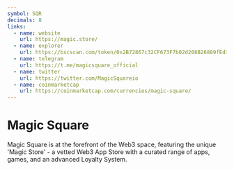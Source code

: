 ```yaml
---
symbol: SQR
decimals: 8
links:
  - name: website
    url: https://magic.store/
  - name: explorer
    url: https://bscscan.com/token/0x2B72867c32CF673F7b02d208B26889fEd353B1f8
  - name: telegram
    url: https://t.me/magicsquare_official
  - name: twitter
    url: https://twitter.com/MagicSquareio
  - name: coinmarketcap
    url: https://coinmarketcap.com/currencies/magic-square/
---
```


# Magic Square

Magic Square is at the forefront of the Web3 space, featuring the unique 'Magic Store' - a vetted Web3 App Store with a curated range of apps, games, and an advanced Loyalty System.
